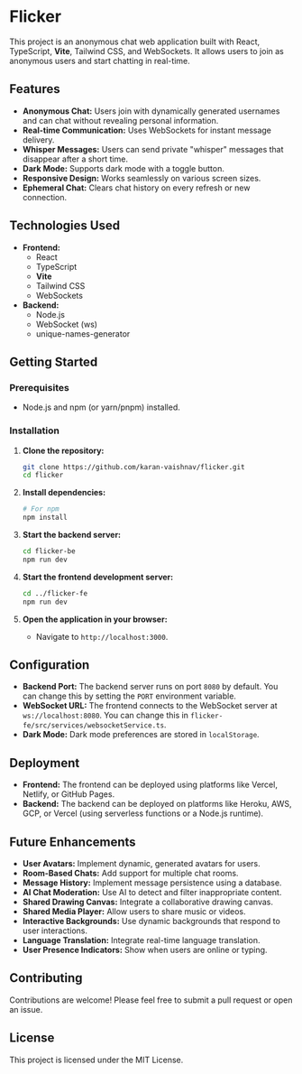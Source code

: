 # Flicker

This project is an anonymous chat web application built with React, TypeScript, **Vite**, Tailwind CSS, and WebSockets. It allows users to join as anonymous users and start chatting in real-time.

## Features

-   **Anonymous Chat:** Users join with dynamically generated usernames and can chat without revealing personal information.
-   **Real-time Communication:** Uses WebSockets for instant message delivery.
-   **Whisper Messages:** Users can send private "whisper" messages that disappear after a short time.
-   **Dark Mode:** Supports dark mode with a toggle button.
-   **Responsive Design:** Works seamlessly on various screen sizes.
-   **Ephemeral Chat:** Clears chat history on every refresh or new connection.

## Technologies Used

-   **Frontend:**
    -   React
    -   TypeScript
    -   **Vite**
    -   Tailwind CSS
    -   WebSockets
-   **Backend:**
    -   Node.js
    -   WebSocket (ws)
    -   unique-names-generator

## Getting Started

### Prerequisites

-   Node.js and npm (or yarn/pnpm) installed.

### Installation

1.  **Clone the repository:**

    ```bash
    git clone https://github.com/karan-vaishnav/flicker.git
    cd flicker
    ```

2.  **Install dependencies:**

    ```bash
    # For npm
    npm install
    ```

3.  **Start the backend server:**

    ```bash
    cd flicker-be
    npm run dev
    ```

4.  **Start the frontend development server:**

    ```bash
    cd ../flicker-fe
    npm run dev
    ```

5.  **Open the application in your browser:**

    -   Navigate to `http://localhost:3000`.

## Configuration

-   **Backend Port:** The backend server runs on port `8080` by default. You can change this by setting the `PORT` environment variable.
-   **WebSocket URL:** The frontend connects to the WebSocket server at `ws://localhost:8080`. You can change this in `flicker-fe/src/services/websocketService.ts`.
-   **Dark Mode:** Dark mode preferences are stored in `localStorage`.

## Deployment

-   **Frontend:** The frontend can be deployed using platforms like Vercel, Netlify, or GitHub Pages.
-   **Backend:** The backend can be deployed on platforms like Heroku, AWS, GCP, or Vercel (using serverless functions or a Node.js runtime).

## Future Enhancements

-   **User Avatars:** Implement dynamic, generated avatars for users.
-   **Room-Based Chats:** Add support for multiple chat rooms.
-   **Message History:** Implement message persistence using a database.
-   **AI Chat Moderation:** Use AI to detect and filter inappropriate content.
-   **Shared Drawing Canvas:** Integrate a collaborative drawing canvas.
-   **Shared Media Player:** Allow users to share music or videos.
-   **Interactive Backgrounds:** Use dynamic backgrounds that respond to user interactions.
-   **Language Translation:** Integrate real-time language translation.
-   **User Presence Indicators:** Show when users are online or typing.

## Contributing

Contributions are welcome! Please feel free to submit a pull request or open an issue.

## License

This project is licensed under the MIT License.
